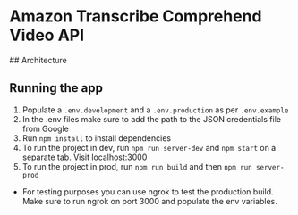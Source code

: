 # Amazon Transcribe Comprehend Video API

## Architecture

## Running the app

1. Populate a `.env.development` and a `.env.production` as per `.env.example`
2. In the .env files make sure to add the path to the JSON credentials file from Google
3. Run `npm install` to install dependencies
4. To run the project in dev, run `npm run server-dev` and `npm start` on a separate tab. Visit localhost:3000
5. To run the project in prod, run `npm run build` and then `npm run server-prod`

- For testing purposes you can use ngrok to test the production build. Make sure to run ngrok on port 3000 and populate the env variables.
